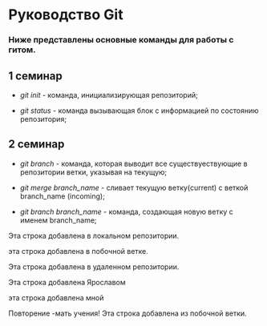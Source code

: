 # Руководство Git

### Ниже представлены основные команды для работы с гитом.

## 1 семинар

* *git init* - команда, инициализирующая репозиторий;

* *git status* - команда вызывающая блок с информацией по состоянию репозитория;

## 2 семинар

* *git branch* - команда, которая выводит все существуествующие в репозитории ветки, указывая на текущую;

* *git merge branch_name* - сливает текущую ветку(current) с веткой branch_name (incoming);

* *git branch branch_name* - команда, создающая новую ветку с именем branch_name;

Эта строка добавлена в локальном репозитории.

эта строка добавлена в побочной ветке.

Эта строка добавлена в удаленном репозитории.

Эта строка добавлена Ярославом

эта строка добавлена мной 

Повторение -мать учения!
Эта строка добавлена из побочной ветки.

